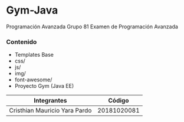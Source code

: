 # Gym-Java

Programación Avanzada Grupo 81
Examen de Programación Avanzada

### Contenido

- Templates Base
- css/
- js/
- img/
- font-awesome/
- Proyecto Gym (Java EE)
 
Integrantes  | Código
------------- | -------------
Cristhian Mauricio Yara Pardo  | 20181020081
